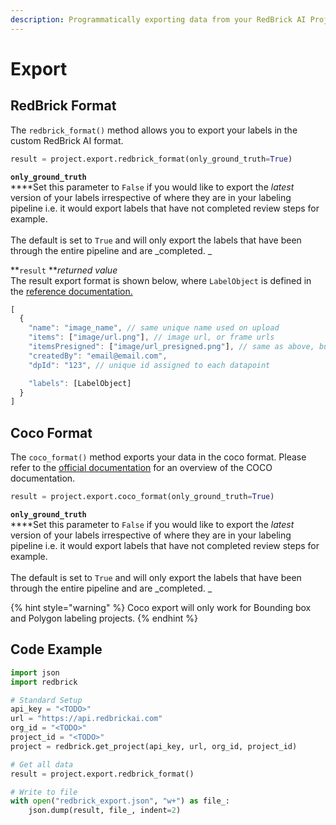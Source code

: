 ```yaml
---
description: Programmatically exporting data from your RedBrick AI Project.
---
```


# Export

## RedBrick Format

The `redbrick_format()` method allows you to export your labels in the custom RedBrick AI format. 

```python
result = project.export.redbrick_format(only_ground_truth=True)
```

**`only_ground_truth`**\
****Set this parameter to `False` if you would like to export the _latest_ version of your labels irrespective of where they are in your labeling pipeline i.e. it would export labels that have not completed review steps for example. \
\
The default is set to `True` and will only export the labels that have been through the entire pipeline and are _completed. _

**`result` **_returned value_\
The result export format is shown below, where `LabelObject` is defined in the [reference documentation.](reference.md)

```javascript
[
  {
    "name": "image_name", // same unique name used on upload
    "items": ["image/url.png"], // image url, or frame urls
    "itemsPresigned": ["image/url_presigned.png"], // same as above, but signed urls
    "createdBy": "email@email.com",
    "dpId": "123", // unique id assigned to each datapoint

    "labels": [LabelObject]
  }
]
```

## Coco Format

The `coco_format()` method exports your data in the coco format. Please refer to the [official documentation](https://cocodataset.org/#format-data) for an overview of the COCO documentation.

```python
result = project.export.coco_format(only_ground_truth=True)
```

**`only_ground_truth`**\
****Set this parameter to `False` if you would like to export the _latest_ version of your labels irrespective of where they are in your labeling pipeline i.e. it would export labels that have not completed review steps for example. \
\
The default is set to `True` and will only export the labels that have been through the entire pipeline and are _completed. _

{% hint style="warning" %}
Coco export will only work for Bounding box and Polygon labeling projects. 
{% endhint %}

## Code Example

```python
import json
import redbrick

# Standard Setup
api_key = "<TODO>"
url = "https://api.redbrickai.com"
org_id = "<TODO>"
project_id = "<TODO>"
project = redbrick.get_project(api_key, url, org_id, project_id)

# Get all data
result = project.export.redbrick_format()

# Write to file
with open("redbrick_export.json", "w+") as file_:
    json.dump(result, file_, indent=2)
```

